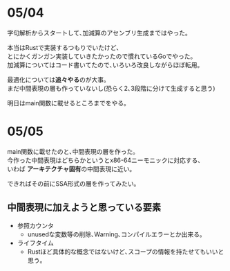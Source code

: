 # 05/04

字句解析からスタートして､加減算のアセンブリ生成まではやった｡

本当はRustで実装するつもりでいたけど､  
とにかくガンガン実装していきたかったので慣れているGoでやった｡  
加減算についてはコード書いてたので､いろいろ改良しながらほぼ転用｡

最適化については**追々やる**のが大事｡  
まだ中間表現の層も作っていないし(恐らく2､3段階に分けて生成すると思う)

明日はmain関数に載せるところまでをやる｡

# 05/05

main関数に載せたのと､中間表現の層を作った｡  
今作った中間表現はどちらかというとx86-64ニーモニックに対応する､  
いわば **アーキテクチャ固有**の中間表現に近い｡  

できればその前にSSA形式の層を作ってみたい｡  

## 中間表現に加えようと思っている要素

- 参照カウンタ
  - unusedな変数等の削除､Warning､コンパイルエラーとか出来る｡
- ライフタイム
  - Rustほど具体的な概念ではないけど､スコープの情報を持たせてもいいと思う｡
